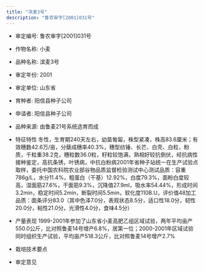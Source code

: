 ```yaml
---
title: "滨麦3号"
description: "鲁农审字[2001]031号"
---
```

* 审定编号:  鲁农审字[2001]031号

*  作物名称:  小麦

*  品种名称:  滨麦3号

*  审定年份:  2001

*  审定单位:  山东省

* 育种者:  阳信县种子公司

*  申请者:  阳信县种子公司

*  品种来源:  由鲁麦21号系统选育而成

*  特征特性
冬性，生育期240天左右，幼苗匍匐，株型紧凑，株高83.6厘米；有效穗数42.6万/亩，分蘖成穗率40.3%，穗型纺锤、长芒、白壳、白粒，粉质，千粒重38.2克，穗粒数36.0粒，籽粒较饱满，熟相好较抗倒伏，经抗病性接种鉴定，高抗条锈，叶锈病，中抗白粉病2001年省种子站统一在生产试验点取样，委托中国农科院农业部谷物品质监督检验测试中心测试品质：容重786g/L，水分11.4%，粗蛋白（干基）12.92%，白度79.3%，面粉白度较高，湿面筋27.6%，干面筋9.3%，沉降值27.9ml，吸水率54.44%，形成时间3.2min，稳定时间5.2min，断裂时间5.5min，软化度110B.U，评价值48加工品质：面条评分83.0（其中色泽7.0分，表观状态8.5分，适口性18.0分，韧性20.0分，粘性21.0分，光滑性4.0分，食味4.5分）

*  产量表现
1999-2001年参加了山东省小麦高肥乙组区域试验，两年平均亩产550.0公斤，比对照鲁麦14号增产6.8%，居第一位；2000-2001年区域试验同时组织生产试验，平均亩产518.3公斤，比对照鲁麦14号增产2.7%

*  栽培技术要点


*  审定意见

